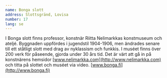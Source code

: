 ```yaml
---
name: Bonga slott
address: Slottsgränd, Lovisa
number: 17
lang: se
---
```

I Bonga slott finns professor, konstnär Riitta Nelimarkkas konstmuseum och ateljé. Byggnaden uppfördes i jugendstil 1904-1906, men ändrades senare till ett ståtligt slott med drag av nyklassism och funkkis. I muséet finns över 200 verk för påseende, gjorda under 30 års tid. Det är värt att gå in på konstnärens hemsidor [www.nelimarkka.com](http://www.nelimarkka.com) och titta på slottet och muséet via video. [www.bonga.fi](http://www.bonga.fi)
